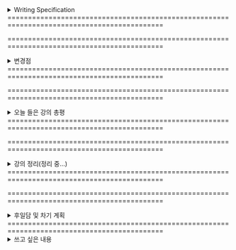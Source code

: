 <details>
<summary>Writing Specification</summary>
<div markdown="1">

>Date : 22.01.18
>
>강좌 분류 : boostcamp AI Tech - AI Mathmatics
>
>>강좌 번호 : 7
>>
>>제목 : 통계학 맛보기
>
>>강좌 번호 : 8
>>
>>제목 : 베이즈 통계학 맛보기
>
>강좌 분류 : boostcamp AI Tech - Python
>
>>강좌 번호 : 3-1
>>
>>제목 : Python Data Structure
>
>>강좌 번호 : 3-2
>>
>>제목 : Pythonic Code
>
>>강좌 번호 : 4-1
>>
>>제목 : Python Object Oriented Programming
>
>>강좌 번호 : 4-2
>>
>>제목 : Module and Project

</div>
</details>
============================================================================================

============================================================================================

<details>
<summary>변경점</summary>
<div markdown="1">

내가 글을 너무 많이 쓰다 보니,

캠퍼 분들이 읽어야 할 필수 정보를 보기 좋게 남기지 않아 괜한 소요를 주었다.

글의 구성을 바꾸었기 때문에, 이전보다 그런 현상은 줄었을 것이고, 

필요한 정보는 쏙쏙 뽑아 볼 수 있어 가독성에 있어 굉장한 개선이 될 변화로 기대하고 있다.

앞으로의 작성 목표도 이전처럼 정리 안 한 자취방 같은 일기장이 되지 않고,

선택 가능한 정보의 바다 같은 기록이 되도록 작성하기라고 정해놓고자 한다.

</div>
</details>
============================================================================================

============================================================================================

<details>
<summary>오늘 들은 강의 총평</summary>
<div markdown="1">

오늘 확률과 통계를 배웠는데, 뭔가 어수선해서 제대로 못 배운 느낌도 있고, 스스로의 공부 퀄리티도 마음에 들지 않았다.

무언가, 개선이 필요하다고 생각한다.

오늘 의문이 들었던 파트는 오늘 내가 해결하지 않으면 안 되게 되었다.

그래서, 오늘은 독하게 마음 먹고 이론 정리를 시작해볼 계획이다.

내가 이전에 강조한 3개의 과목은 각자의 타겟이 있다. 여기부턴 내 나름대로 분석한 것인데,

> 1. 선형대수학은 그 과목과 더불어 FFT, 병렬 연산과 같은 모든 계산의 틀과 기술을 제공한다.
>
> 이 것을 연구하는 것은 Academic한 분야도 존재하지만,
> 
> 유별나게 SW를 넘어 HW까지 관여하여 굉장히 넓고 실용적인 연구가 진행되며,
>
> 따라서 연산 성능을 따지는 연구가 이루어지기도 한다. AI 반도체 개발하는 친구가 저런 걸 하는 것을 보았다.
>
> 2. 최적화 이론은 무엇을 위해 계산할지 관여하여 모델의 최적화 도달이라는 것에 관심 가지는 과목으로,
>
> 신경망의 모델링, 학습 전략 개선 등을 연구하는 Academic한 연구가 많이 이루어지는 편이고,
>
> 이런 연구들이 보통 SOTA(State Of The Art)라고 불리는 연구 결과를 지칭하면 이런 것들이다.
>
> 3. 확률과 통계, 이 과목은 전에 말한 Objective Function을 구성, 기계 학습 목표를 달성함에 있어서
>
> **출력과 목표로부터 가장 가까운 곳에서 전체 시스템에 가장 직접적으로 수학적으로 관여하는 이론**이다.


내가 이 것을 제대로 이해하지 못하면, 나의 발전은 여기서 더 이상 없다. 그래서 쉽게 넘어갈 수도 없다.

남들이 쉽게 이해할 수 있을 만큼 기록할 수 있다면, 나의 발전과 더불어 시너지를 바라볼 수도 있다.

오늘 정리 목표는, 이 글을 읽는 모든 사람이 정리를 읽었을 때, 흐름을 이해할 수 있을 만큼 작성할 계획이다.

파이썬 강의에 대해서도 요즘 고민이 많다.

늘 그렇듯 파이썬 강의를 들으며 다이어리를 작성 중인데, 요즘 이걸 다시 봐야하지 않나? 라는 고민을 하고 있다.

라디오처럼 들으면서 느낀 건데, 그렇게 알아야할 기능들이 많았단 말인가? 라는 고민을 좀 해본다.

생각없이 코딩을 할 것이 아니고, 여태까지 코딩하다가 한 번씩 문제를 일으킨 경험이 있을텐데 말이다.

진도에 치여(버렸다는 핑계를 대면)서, 진짜 중요한 것을 치워버린 것이 아닌가? 라는 고민을 좀 해보고 있다.

진짜, 성실함의 문제일지도.

</div>
</details>
============================================================================================

============================================================================================

<details>
<summary>강의 정리(정리 중...)</summary>
<div markdown="1">

정리는 목차 형태로 제공할까 한다. 필요한 것만 보면 된다.

<details>
<summary>1. 확률론 맛보기 정리</summary>
<div markdown="1">

<details>
<summary>조건부 확률, Conditional Probability</summary>
<div markdown="1">

조건부 확률, 나는 이 개념이 기계 학습 내 확률/통계론에 사용되는 개념 중에서 가장 중요한 기초라고 생각한다.

내가 생각하는 조건부 확률 개념의 핵심은, **Universe Set을 제한** 한다는 것이다.

거창하게, "우주" 속에서 내가 원하는 부분만 보고 그 좁아진 세상 안에서의 확률을 구해보겠다는 것이다.

> 오늘 내가 치킨을 먹을 확률을 모든 경우의 수에서 보면, 그 치킨이 아침인지, 점심인지, 저녁인지 등등에 다양한 원인과 요소들이 존재하며 이들이 모두 경우의 수가 존재하고 따라서 확률에 영향을 미친다.
> 
> 만약 내가, "저녁에 맥주를 먹을 것"이며, "저녁에 맥주를 먹는 내가 그 때 같이 치킨을 먹을 확률"을 구하면
> 
> 치킨과 맥주는 궁합이 잘 맞으니 확률이 조금 더 오르고, 술 마시면 저녁에 마시는게 편하니 확률이 조금 오르고..
> 
> 말은 이렇게 해도 사실 확률이 안 오르고 떨어져도 상관 없다. **제시된 상황이 내가 봐야할 경우의 수를 줄여 주는 것이 핵심이다.**

A,B가 어떤 사건이 일어나는 것을 지칭하고, P(x)가 x가 일어날 확률을 지칭할 때, P(A|B)는 아래와 같다.

$P(A|B) = P(A\cap B) / P(B)$

이 때 분모 $P(B)$ 가 Universe Set을 제한하는 개념이 된다. B가 발생한 경우의 수만을 보는 것이다.

어차피 $P(A\cap B)$ 는 P(B)보다 클 수는 없고, 같다면 B가 발생하면 A는 필연적으로 발생하니 1이다.

> 위 예시에서 $P(A\cap B)$ = "저녁에 맥주와 같이 치킨을 먹을 확률", $P(B)$ = "저녁에 맥주를 먹을 확률"

이제 교재에 나온 **"조건부확률 P(y|x)는 입력변수 x에 대해 정답이 y일 확률을 의미합니다."** 의 의미도 여기에 비추어 해석하면 이해하기 쉽다.

> 이상적인 케이스는 Posteriori probability P(y|x)를 직접 구하는 것이다. 진짜 구하고 싶은 것은 맞으니까
> 
> 그러나 아쉽게도 이것은 Brutal 이라고 표현되는, 직접 구하기엔 굉장히 구하기 어렵고, 비싼 댓가가 필요하다.
> 
> 그러나 우리는 베이즈 정리(Bayes Rule, 이따가 정리할 그 것 맞다.)를 통해 가능도(우도, Likelihood) 함수 P(x|y)와 prior probability P(y), Evidence P(x)로 구할 수 있다.
>
>> 이 부분, 무의식적으로 적다보니 한번 틀린 부분이다. 다시 공부해보자
</div>
</details>


</div>
</details>
============================================================================================
<details>
<summary>2. 통계학 맛보기 정리</summary>
<div markdown="1">

통계적 모델링, 적절한 가정(Hypothesis) 위에서 확률 분포를 추정하는 것

목적 : 불확실성(Uncertainty)을 고려한 위험(Risk)의 최소화

</div>
</details>
============================================================================================
<details>
<summary>3. 베이즈 통계학 맛보기 정리</summary>
<div markdown="1">

여기다 적어

</div>
</details>
============================================================================================

</div>
</details>
============================================================================================

============================================================================================

<details>
<summary>후일담 및 차기 계획</summary>
<div markdown="1">

포맷을 바꿨더니, 작성이 너무 어지럽다.

이 토글 기능에 Cell처럼 볼 수 있는 기능이 VS Code에 있으면 조금 편집하긴 편하겠다..

오늘 피어세션까지 심화 과제를 주어진 목표까지 마무리 짓지 못 했다.

무슨 핑계가 있던 이렇게 해선 안 되었다.

오늘은 밀린 과제를 하고 공부를 필요한 만큼 하느라 밤을 조금 샐 것 같다.

어차피 다시 불면증이 오고 있어서 3시 이전엔 잠이 잘 안 온다.

(3:18 추가) : 그런데 지금까지 했는데 확률 정리가 끝나지 않았다. 머리 속에서 맴도는 감이 있음..

(어제는 아침에 코로나 검사를 받기 위해 억지로 자야했다.)

근데 9시에 강의 닫는 거 진지하게 11시까지 늘려달라고 요청드려볼까... 강의들으려고 저녁을 맨날 9시에 먹어...

~~(요즘 밤에 운동도 못해서 자꾸 살만 찌는데, 최소 6시 이후엔 안 먹어 왔는데 부스트캠프가 먹게 하고 있음.)~~

에구.. 코로나가 빨리 해결되었으면 좋겠다는 내 바람과 달리,

오늘 문자로 미래관 "발" 코로나가 우리 학교 기숙사 한 동을 덮쳤고,

미래관 "옆" 다른 학과 건물도 코로나 확진자가 발생했다. 

구독자는 아니지만 넷플릭스에 "지금 우리 학교는" 이란 웹툰 원작의 드라마가 방영되고 있는 것 같던데,

난 왜 그 드라마 같은 현실 속에서 살고 있는 걸까.

내일 검사 결과를 기다리는 마음이 조금 무거워졌다.

차기 계획
1. CNN/RNN 강의 듣기, 기본 문제 풀기
2. RNN Backpropagation 심화 과제 풀기
3. 못다한 확률 정리 마무리 짓기
4. 금요일 자료 준비

</div>
</details>
============================================================================================











<details>
<summary>쓰고 싶은 내용</summary>
<div markdown="1">

여기다 적어

</div>
</details>





























































